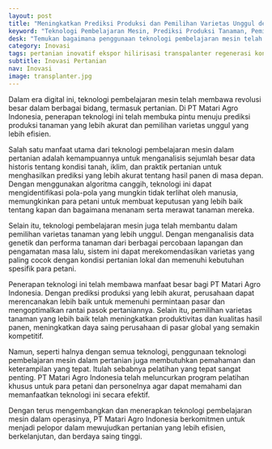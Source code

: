 ```yaml
---
layout: post
title: "Meningkatkan Prediksi Produksi dan Pemilihan Varietas Unggul dengan Teknologi Pembelajaran Mesin"
keyword: "Teknologi Pembelajaran Mesin, Prediksi Produksi Tanaman, Pemilihan Varietas Unggul, Pertanian Berkelanjutan, PT Matari Agro Indonesia"
desk: "Temukan bagaimana penggunaan teknologi pembelajaran mesin telah mengubah cara prediksi produksi tanaman dilakukan, memungkinkan pemilihan varietas unggul secara lebih akurat. Pelajari bagaimana teknologi ini memainkan peran kunci dalam mendorong pertanian yang lebih berkelanjutan di PT Matari Agro Indonesia."
category: Inovasi
tags: pertanian inovatif ekspor hilirisasi transpalanter regenerasi konsultan ketahanan pangan
subtitle: Inovasi Pertanian
nav: Inovasi
image: transplanter.jpg
---
```


Dalam era digital ini, teknologi pembelajaran mesin telah membawa revolusi besar dalam berbagai bidang, termasuk pertanian. Di PT Matari Agro Indonesia, penerapan teknologi ini telah membuka pintu menuju prediksi produksi tanaman yang lebih akurat dan pemilihan varietas unggul yang lebih efisien.

Salah satu manfaat utama dari teknologi pembelajaran mesin dalam pertanian adalah kemampuannya untuk menganalisis sejumlah besar data historis tentang kondisi tanah, iklim, dan praktik pertanian untuk menghasilkan prediksi yang lebih akurat tentang hasil panen di masa depan. Dengan menggunakan algoritma canggih, teknologi ini dapat mengidentifikasi pola-pola yang mungkin tidak terlihat oleh manusia, memungkinkan para petani untuk membuat keputusan yang lebih baik tentang kapan dan bagaimana menanam serta merawat tanaman mereka.

Selain itu, teknologi pembelajaran mesin juga telah membantu dalam pemilihan varietas tanaman yang lebih unggul. Dengan menganalisis data genetik dan performa tanaman dari berbagai percobaan lapangan dan pengamatan masa lalu, sistem ini dapat merekomendasikan varietas yang paling cocok dengan kondisi pertanian lokal dan memenuhi kebutuhan spesifik para petani.

Penerapan teknologi ini telah membawa manfaat besar bagi PT Matari Agro Indonesia. Dengan prediksi produksi yang lebih akurat, perusahaan dapat merencanakan lebih baik untuk memenuhi permintaan pasar dan mengoptimalkan rantai pasok pertaniannya. Selain itu, pemilihan varietas tanaman yang lebih baik telah meningkatkan produktivitas dan kualitas hasil panen, meningkatkan daya saing perusahaan di pasar global yang semakin kompetitif.

Namun, seperti halnya dengan semua teknologi, penggunaan teknologi pembelajaran mesin dalam pertanian juga membutuhkan pemahaman dan keterampilan yang tepat. Itulah sebabnya pelatihan yang tepat sangat penting. PT Matari Agro Indonesia telah meluncurkan program pelatihan khusus untuk para petani dan personelnya agar dapat memahami dan memanfaatkan teknologi ini secara efektif.

Dengan terus mengembangkan dan menerapkan teknologi pembelajaran mesin dalam operasinya, PT Matari Agro Indonesia berkomitmen untuk menjadi pelopor dalam mewujudkan pertanian yang lebih efisien, berkelanjutan, dan berdaya saing tinggi.